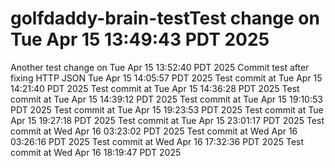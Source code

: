 # golfdaddy-brain-testTest change on Tue Apr 15 13:49:43 PDT 2025
Another test change on Tue Apr 15 13:52:40 PDT 2025
Commit test after fixing HTTP JSON Tue Apr 15 14:05:57 PDT 2025
Test commit at Tue Apr 15 14:21:40 PDT 2025
Test commit at Tue Apr 15 14:36:28 PDT 2025
Test commit at Tue Apr 15 14:39:12 PDT 2025
Test commit at Tue Apr 15 19:10:53 PDT 2025
Test commit at Tue Apr 15 19:23:53 PDT 2025
Test commit at Tue Apr 15 19:27:18 PDT 2025
Test commit at Tue Apr 15 23:01:17 PDT 2025
Test commit at Wed Apr 16 03:23:02 PDT 2025
Test commit at Wed Apr 16 03:26:16 PDT 2025
Test commit at Wed Apr 16 17:32:36 PDT 2025
Test commit at Wed Apr 16 18:19:47 PDT 2025
